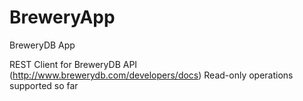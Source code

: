 # BreweryApp
BreweryDB App

REST Client for BreweryDB API (http://www.brewerydb.com/developers/docs)
Read-only operations supported so far
